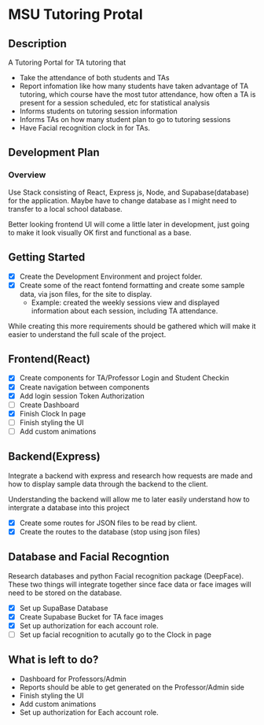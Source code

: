 # MSU Tutoring Protal

## Description

A Tutoring Portal for TA tutoring that

-   Take the attendance of both students and TAs
-   Report infomation like how many students have taken advantage of TA tutoring, which course have the most tutor attendance, how often a TA is present for a session scheduled, etc for statistical analysis
-   Informs students on tutoring session information
-   Informs TAs on how many student plan to go to tutoring sessions
-   Have Facial recognition clock in for TAs.

## Development Plan

### Overview

Use Stack consisting of React, Express js, Node, and Supabase(database) for the application. Maybe have to change database as I might need to transfer to a local school database.

Better looking frontend UI will come a little later in development, just going to make it look visually OK first and functional as a base.

## Getting Started

-   [x] Create the Development Environment and project folder.
-   [x] Create some of the react fontend formatting and create some sample data, via json files, for the site to display.
    -   Example: created the weekly sessions view and displayed information about each session, including TA attendance.

While creating this more requirements should be gathered which will make it easier to understand the full scale of the project.

## Frontend(React)

-   [x] Create components for TA/Professor Login and Student Checkin
-   [x] Create navigation between components
-   [x] Add login session Token Authorization
-   [ ] Create Dashboard
-   [x] Finish Clock In page
-   [ ] Finish styling the UI
-   [ ] Add custom animations

## Backend(Express)

Integrate a backend with express and research how requests are made and how to display sample data through the backend to the client.

Understanding the backend will allow me to later easily understand how to intergrate a database into this project

-   [x] Create some routes for JSON files to be read by client.
-   [x] Create the routes to the database (stop using json files)

## Database and Facial Recogntion

Research databases and python Facial recognition package (DeepFace). These two things will integrate together since face data or face images will need to be stored on the database.

-   [x] Set up SupaBase Database
-   [x] Create Supabase Bucket for TA face images
-   [x] Set up authorization for each account role.
-   [ ] Set up facial recognition to acutally go to the Clock in page

## What is left to do?

-   Dashboard for Professors/Admin
-   Reports should be able to get generated on the Professor/Admin side
-   Finish styling the UI
-   Add custom animations
-   Set up authorization for Each account role.
